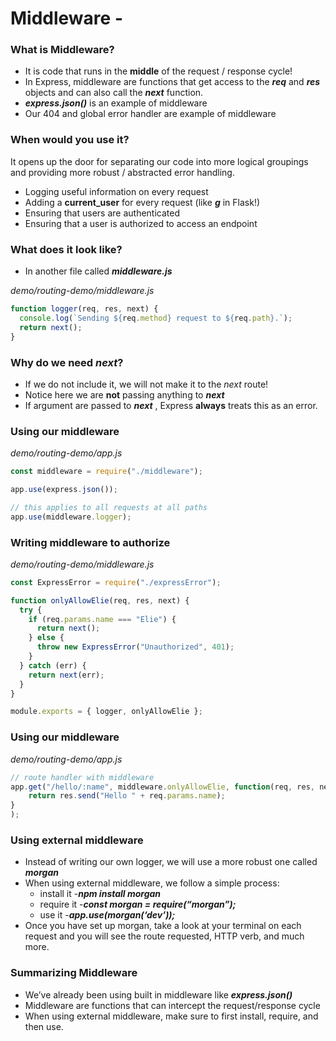 # Middleware -

### What is Middleware?
- It is code that runs in the **middle** of the request / response cycle!
- In Express, middleware are functions that get access to the ***req*** and ***res*** objects and can also call the ***next*** function.
- ***express.json()*** is an example of middleware
- Our 404 and global error handler are example of middleware

### When would you use it?
It opens up the door for separating our code into more logical groupings and providing more robust / abstracted error handling.

- Logging useful information on every request
- Adding a **current_user** for every request (like ***g*** in Flask!)
- Ensuring that users are authenticated
- Ensuring that a user is authorized to access an endpoint

### What does it look like?
- In another file called ***middleware.js***

_demo/routing-demo/middleware.js_
```js
function logger(req, res, next) {
  console.log(`Sending ${req.method} request to ${req.path}.`);
  return next();
}
```

### Why do we need *next*?
- If we do not include it, we will not make it to the *next* route!
- Notice here we are **not** passing anything to ***next***
- If argument are passed to ***next*** , Express **always** treats this as an error.

### Using our middleware
_demo/routing-demo/app.js_
```js
const middleware = require("./middleware");

app.use(express.json());

// this applies to all requests at all paths
app.use(middleware.logger);
```

### Writing middleware to authorize
_demo/routing-demo/middleware.js_
```js
const ExpressError = require("./expressError");

function onlyAllowElie(req, res, next) {
  try {
    if (req.params.name === "Elie") {
      return next();
    } else {
      throw new ExpressError("Unauthorized", 401);
    }
  } catch (err) {
    return next(err);
  }
}

module.exports = { logger, onlyAllowElie };
```

### Using our middleware
_demo/routing-demo/app.js_
```js
// route handler with middleware
app.get("/hello/:name", middleware.onlyAllowElie, function(req, res, next) {
    return res.send("Hello " + req.params.name);
}
);
```

### Using external middleware
- Instead of writing our own logger, we will use a more robust one called ***morgan***   
- When using external middleware, we follow a simple process:
    - install it -***npm install morgan***
    - require it -***const morgan = require(“morgan”);***
    - use it -***app.use(morgan(‘dev’));***
- Once you have set up morgan, take a look at your terminal on each request and you will see the route requested, HTTP verb, and much more.

### Summarizing Middleware
- We’ve already been using built in middleware like ***express.json()***
- Middleware are functions that can intercept the request/response cycle
- When using external middleware, make sure to first install, require, and then use.
